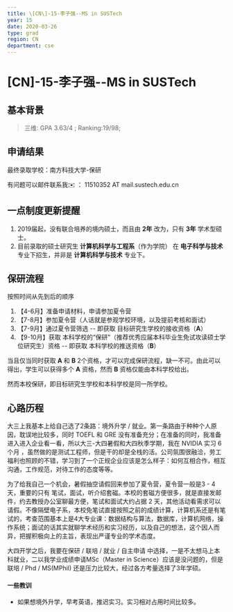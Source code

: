 ```yaml
---
title: \[CN\]-15-李子强--MS in SUSTech
year: 15
date: 2020-03-26
type: grad
region: CN
department: cse
---
```


# \[CN\]-15-李子强--MS in SUSTech

## 基本背景

> 三维: GPA 3.63/4 ; Ranking:19/98;

## 申请结果

最终录取学校：南方科技大学-保研

有问题可以邮件联系我✉️ ： 11510352 AT mail.sustech.edu.cn

## 一点制度更新提醒

1. 2019届起，没有联合培养的境内硕士，而且由 **2年** 改为，只有 **3年** 学术型硕士。
2. 目前录取的硕士研究生 **计算机科学与工程系**（作为学院） 在 **电子科学与技术** 专业下招生，并非是 **计算机科学与技术** 专业下。


## 保研流程

按照时间从先到后的顺序

1. 【4-6月】准备申请材料，申请参加夏令营
2. 【7-8月】参加夏令营（人话就是参观学校环境，以及提前考核和面试）
3. 【7-9月】通过夏令营筛选 -- 即获取 目标研究生学校的接收资格（**A**）
4. 【9-10月】获取 本科学校的“保研”（推荐优秀应届本科毕业生免试攻读硕士学位研究生）资格 -- 即获取 本科学校的推送资格（**B**）

当且仅当同时获取 **A** 和 **B** 2个资格，才可以完成保研流程，缺一不可。由此可以得出，学生可以获得多个 **A** 资格，然而 **B** 资格仅能由本科学校给出。

然而本校保研，即目标研究生学校和本科学校是同一所学校。

## 心路历程

大三上我基本上给自己选了2条路：境外升学 / 就业。第一条路由于种种个人原因，耽误地比较多，同时 TOEFL 和 GRE 没有准备充分；在准备的同时，我准备进入进入企业看一看，所以大三-大四暑假和大四秋季学期，我在 NVIDIA 实习 6个月 ，虽然做的是测试工程师，但是干的却是全栈的活。公司氛围很融洽，劳工福利也照顾的不错，学习到了一个正规企业应该是怎么样子：如何互相合作，相互沟通，工作规范，对待工作的态度等等。

为了给我自己一个机会，暑假抽空请假回来参加了夏令营，夏令营一般是3 - 4 天，重要的只有 笔试，面试，听介绍套磁。本校的套磁方便很多，就是直接发邮件，约去教授办公室聊最方便，笔试和面试大约占据 2 天，其他活动看需求可以请假。不像隔壁电子系，本校免笔试直接按照之前的成绩计算，计算机系还是有笔试的，考查范围基本上是4大专业课：数据结构与算法，数据库，计算机网络，操作系统；面试的话其实就聊学术经历和实习经历，以及自己的想法，这个因人而异，把握积极向上的主旨，表现出严谨专业的学术态度。

大四开学之后，我要在保研 / 联培 / 就业 / 自主申请 中选择，一是不太想马上本科就业，二以我学业成绩申请MSc（Master in Science）应该是没问题的，但是联培 / Phd / MS(MPhil) 还是压力比较大，经过各方考量选择了3年学硕。

#### 一些教训
* 如果想境外升学，早考英语，推迟实习。实习相对占用时间比较多。
